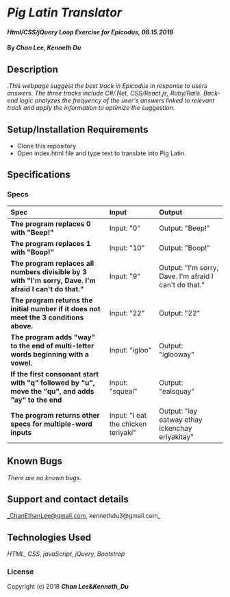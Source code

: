 # _Pig Latin Translator_

#### _Html/CSS/jQuery Loop Exercise for Epicodus, 08.15.2018_

#### By _**Chan Lee, Kenneth Du**_

## Description

_.This webpage suggest the best track in Epicodus in response to users answers. The three tracks include C#/.Net, CSS/React.js, Ruby/Rails. Back-end logic analyzes the frequency of the user's answers linked to relevant track and apply the information to optimize the suggestion._

## Setup/Installation Requirements

* Clone this repository
* Open index.html file and type text to translate into Pig Latin.

## Specifications

### Specs
| Spec | Input | Output |
| :-------------     | :------------- | :------------- |
| **The program replaces 0 with "Beep!"** | Input: "0" | Output: "Beep!" |
| **The program replaces 1 with "Boop!"** | Input: "10" | Output: "Boop!"|
| **The program replaces all numbers divisible by 3 with "I'm sorry, Dave. I'm afraid I can't do that."** | Input: "9" | Output: "I'm sorry, Dave. I'm afraid I can't do that."|
| **The program returns the initial number if it does not meet the 3 conditions above.** | Input: "22" | Output: "22"|
| **The program adds "way" to the end of multi-letter words beginning with a vowel.** | Input: "igloo" | Output: "iglooway" |
| **If the first consonant start with "q" followed by "u", move the "qu", and adds "ay" to the end** | Input: "squeal" | Output: "ealsquay" |
| **The program returns other specs for multiple-word inputs** | Input: "I eat the chicken teriyaki" | Output: "iay eatway ethay ickenchay eriyakitay" |


## Known Bugs

_There are no known bugs._

## Support and contact details

_ChanEthanLee@gmail.com, kennethdu3@gmail.com_

## Technologies Used

_HTML, CSS, javaScript, jQuery, Bootstrap_

### License

Copyright (c) 2018 **_Chan Lee_&_Kenneth_Du_**

